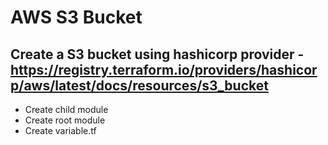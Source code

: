 # AWS S3 Bucket

## Create a S3 bucket using hashicorp provider - https://registry.terraform.io/providers/hashicorp/aws/latest/docs/resources/s3_bucket

* Create child module
* Create root module
* Create variable.tf